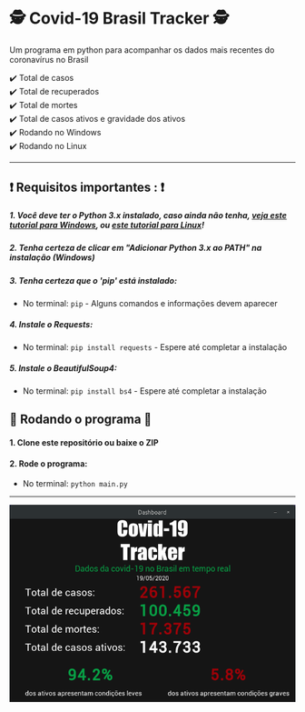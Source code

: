 # 🕵️ Covid-19 Brasil Tracker 🕵️
Um programa em python para acompanhar os dados mais recentes do coronavírus no Brasil

:heavy_check_mark: Total de casos  
:heavy_check_mark: Total de recuperados  
:heavy_check_mark: Total de mortes  
:heavy_check_mark: Total de casos ativos e gravidade dos ativos  
:heavy_check_mark: Rodando no Windows  
:heavy_check_mark: Rodando no Linux

---  
  
  
## :heavy_exclamation_mark: Requisitos importantes : :heavy_exclamation_mark:
  
##### 1. Você deve ter o Python 3.x instalado, caso ainda não tenha, [veja este tutorial para Windows](https://realpython.com/installing-python/#windows), ou [este tutorial para Linux](https://realpython.com/installing-python/#linux)!

##### 2. Tenha certeza de clicar em "Adicionar Python 3.x ao PATH" na instalação (Windows)

##### 3. Tenha certeza que o 'pip' está instalado:
- No terminal: `pip` - Alguns comandos e informações devem aparecer

##### 4. Instale o Requests:
- No terminal: `pip install requests` - Espere até completar a instalação

##### 5. Instale o BeautifulSoup4:
- No terminal: `pip install bs4` - Espere até completar a instalação
  
  
## :rocket: Rodando o programa :rocket:
  
#### 1. Clone este repositório ou baixe o ZIP

#### 2. Rode o programa:
- No terminal: `python main.py`
---  

![Dashboard image](image/image.png)
